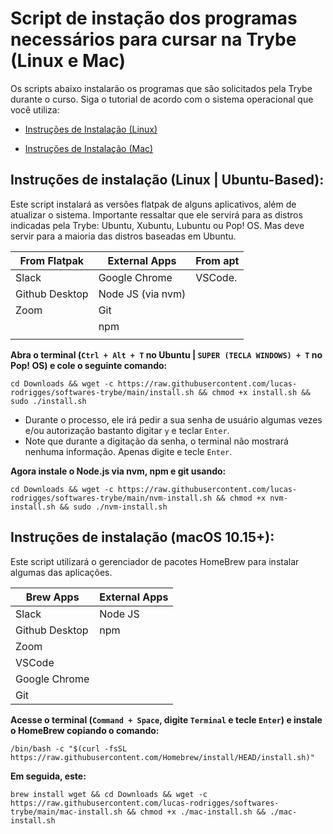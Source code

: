 # Script de instação dos programas necessários para cursar na Trybe (Linux e Mac)
Os scripts abaixo instalarão os programas que são solicitados pela Trybe durante o curso. Siga o tutorial de acordo com o sistema operacional que você utiliza: 


  * [Instruções de Instalação (Linux)](#instruções-de-instalação-linux--ubuntu-based)

  * [Instruções de Instalação (Mac)](#instruções-de-instalação-macos-1015)


## Instruções de instalação (Linux | Ubuntu-Based):


Este script instalará as versões flatpak de alguns aplicativos, além de atualizar o sistema. Importante ressaltar que ele servirá para as distros indicadas pela Trybe: Ubuntu, Xubuntu, Lubuntu ou Pop! OS. Mas deve servir para a maioria das distros baseadas em Ubuntu.

| From Flatpak | External Apps | From apt |
| -------------|---------------|--------- |
| Slack        | Google Chrome | VSCode.  |
| Github Desktop | Node JS (via nvm) |
| Zoom         | Git           |
|              | npm           |
|              |               |


**Abra o terminal (`Ctrl + Alt + T` no Ubuntu | `SUPER (TECLA WINDOWS) + T` no Pop! OS) e cole o seguinte comando:** 

```
cd Downloads && wget -c https://raw.githubusercontent.com/lucas-rodrigges/softwares-trybe/main/install.sh && chmod +x install.sh && sudo ./install.sh
```
  * Durante o processo, ele irá pedir a sua senha de usuário algumas vezes e/ou autorização bastanto digitar `y` e teclar `Enter`.  
  * Note que durante a digitação da senha, o terminal não mostrará nenhuma informação. Apenas digite e tecle `Enter`.  
  
**Agora instale o Node.js via nvm, npm e git usando:**
```
cd Downloads && wget -c https://raw.githubusercontent.com/lucas-rodrigges/softwares-trybe/main/nvm-install.sh && chmod +x nvm-install.sh && sudo ./nvm-install.sh
```



## Instruções de instalação (macOS 10.15+):

Este script utilizará o gerenciador de pacotes HomeBrew para instalar algumas das aplicações. 

| Brew Apps | External Apps |
| -------------|---------------|
| Slack        |  Node JS |
| Github Desktop | npm |
| Zoom         |            
| VSCode       | 
| Google Chrome |
| Git |


**Acesse o terminal (`Command + Space`, digite `Terminal` e tecle `Enter`) e instale o HomeBrew copiando o comando:** 
``` 
/bin/bash -c "$(curl -fsSL https://raw.githubusercontent.com/Homebrew/install/HEAD/install.sh)"
``` 

**Em seguida, este:**
```
brew install wget && cd Downloads && wget -c https://raw.githubusercontent.com/lucas-rodrigges/softwares-trybe/main/mac-install.sh && chmod +x ./mac-install.sh && ./mac-install.sh
```
